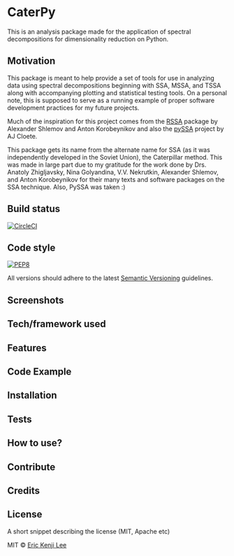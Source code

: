 # CaterPy
This is an analysis package made for the application of spectral decompositions for dimensionality reduction on Python.

## Motivation
This package is meant to help provide a set of tools for use in analyzing data using spectral decompositions beginning with SSA,
MSSA, and TSSA along with accompanying plotting and statistical testing tools. On a personal note, this is supposed to serve as a running example of proper software development practices for my future projects.

Much of the inspiration for this project comes from the [RSSA](https://github.com/asl/rssa) package by Alexander Shlemov and Anton Korobeynikov and also the [pySSA](https://github.com/aj-cloete/pySSA) project by AJ Cloete.

This package gets its name from the alternate name for SSA (as it was independently developed in the Soviet Union), the Caterpillar method. This was made in large part due to my gratitude for the work done by Drs. Anatoly Zhigljavsky, Nina Golyandina, V.V. Nekrutkin, Alexander Shlemov, and Anton Korobeynikov for their many texts and software packages on the SSA technique. Also, PySSA was taken :)


## Build status
[![CircleCI](https://circleci.com/gh/EricKenjiLee/CaterPy/tree/master.svg?style=svg)](https://circleci.com/gh/EricKenjiLee/CaterPy/tree/master)

## Code style
[![PEP8](https://img.shields.io/badge/code%20style-pep8-green.svg)](https://www.python.org/dev/peps/pep-0008/)

All versions should adhere to the latest [Semantic Versioning](https://semver.org/) guidelines.
 
## Screenshots


## Tech/framework used

## Features

## Code Example

## Installation

## Tests

## How to use?

## Contribute

## Credits

## License
A short snippet describing the license (MIT, Apache etc)

MIT © [Eric Kenji Lee]()
